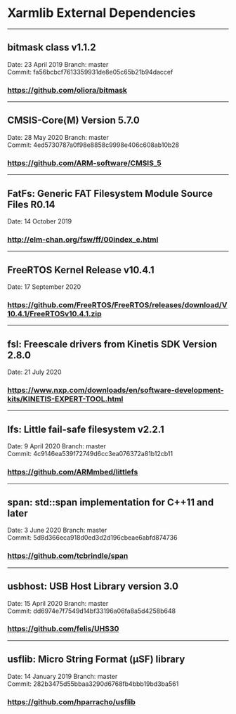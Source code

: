 # Xarmlib External Dependencies

---
## bitmask class v1.1.2
Date: 23 April 2019
Branch: master  
Commit: fa56bcbcf7613359931de8e05c65b21b94daccef
### https://github.com/oliora/bitmask

---
## CMSIS-Core(M) Version 5.7.0
Date: 28 May 2020
Branch: master  
Commit: 4ed5730787a0f98e8858c9998e406c608ab10b28
### https://github.com/ARM-software/CMSIS_5

---
## FatFs: Generic FAT Filesystem Module Source Files R0.14
Date: 14 October 2019
### http://elm-chan.org/fsw/ff/00index_e.html

---
## FreeRTOS Kernel Release v10.4.1
Date: 17 September 2020
### https://github.com/FreeRTOS/FreeRTOS/releases/download/V10.4.1/FreeRTOSv10.4.1.zip

---
## fsl: Freescale drivers from Kinetis SDK Version 2.8.0
Date: 21 July 2020
### https://www.nxp.com/downloads/en/software-development-kits/KINETIS-EXPERT-TOOL.html

---
## lfs: Little fail-safe filesystem v2.2.1
Date: 9 April 2020
Branch: master  
Commit: 4c9146ea539f72749d6cc3ea076372a81b12cb11
### https://github.com/ARMmbed/littlefs

---
## span: std::span implementation for C++11 and later
Date: 3 June 2020
Branch: master  
Commit: 5d8d366eca918d0ed3d2d196cbeae6abfd874736
### https://github.com/tcbrindle/span

---
## usbhost: USB Host Library version 3.0
Date: 15 April 2020
Branch: master  
Commit: dd6974e7f7549d14bf33196a06fa8a5d4258b648
### https://github.com/felis/UHS30

---
## usflib: Micro String Format (μSF) library
Date: 14 January 2019
Branch: master  
Commit: 282b3475d55bbaa3290d6768fb4bbb19bd3ba561
### https://github.com/hparracho/usflib